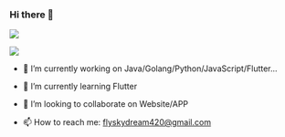### Hi there 👋
![](https://github-readme-stats.vercel.app/api?username=newpanjing&icon_color=CE1D2D&show_icons=true&theme=dark&text_color=718096&hide_title=true)

![](https://github-readme-stats.vercel.app/api/top-langs/?username=newpanjing&hide=less,scss,css,html)


- 🔭 I’m currently working on Java/Golang/Python/JavaScript/Flutter...
- 🌱 I’m currently learning Flutter
- 👯 I’m looking to collaborate on Website/APP

- 📫 How to reach me: flyskydream420@gmail.com


<!---
smartDev420/smartDev420 is a ✨ special ✨ repository because its `README.md` (this file) appears on your GitHub profile.
You can click the Preview link to take a look at your changes.
--->
